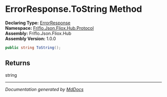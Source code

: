 ﻿<!--  
  <auto-generated>   
    The contents of this file were generated by a tool.  
    Changes to this file may be list if the file is regenerated  
  </auto-generated>   
-->

# ErrorResponse.ToString Method

**Declaring Type:** [ErrorResponse](../index.md)  
**Namespace:** [Friflo.Json.Fliox.Hub.Protocol](../../index.md)  
**Assembly:** Friflo.Json.Fliox.Hub  
**Assembly Version:** 1.0.0

```csharp
public string ToString();
```

## Returns

string

___

*Documentation generated by [MdDocs](https://github.com/ap0llo/mddocs)*

